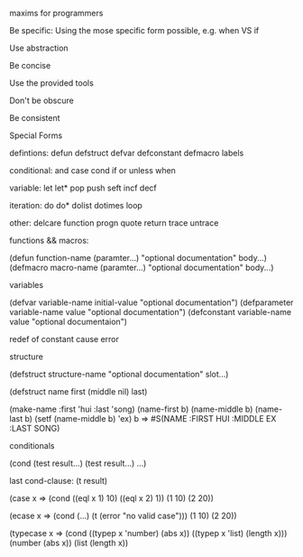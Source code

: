 maxims for programmers

Be specific:
Using the mose specific form possible, e.g. when VS if

Use abstraction

Be concise

Use the provided tools

Don't be obscure

Be consistent


Special Forms

defintions: defun defstruct defvar defconstant defmacro labels

conditional: and case cond if or unless when

variable: let let* pop push seft incf decf

iteration: do do* dolist dotimes loop

other: delcare function progn quote return trace untrace


functions && macros:

(defun function-name (paramter...) "optional documentation" body...)
(defmacro macro-name (paramter...) "optional documentation" body...)

variables

(defvar variable-name initial-value "optional documentation")
(defparameter variable-name value "optional documentation")
(defconstant variable-name value "optional documentaion")

redef of constant cause error

structure

(defstruct structure-name "optional documentation" slot...)

(defstruct name
 first
 (middle nil)
 last)

(make-name :first 'hui :last 'song)
(name-first b)
(name-middle b)
(name-last b)
(setf (name-middle b) 'ex)
b => #S(NAME :FIRST HUI :MIDDLE EX :LAST SONG)

conditionals

(cond (test result...)
      (test result...)
      ...)

last cond-clause: (t result)

(case x      =>    (cond ((eql x 1) 10) ((eql x 2) 1))
 (1 10)
 (2 20))

(ecase x     =>    (cond (...) (t (error "no valid case")))
 (1 10)
 (2 20))

(typecase x           => (cond ((typep x 'number) (abs x)) ((typep x 'list) (length x)))
 (number (abs x))
 (list (length x))
